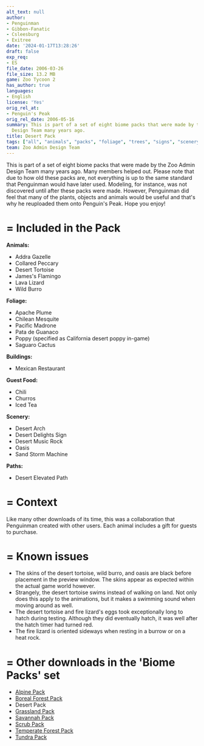 ```yaml
---
alt_text: null
author:
- Penguinman
- Gibbon-Fanatic
- Csleesburg
- Exitree
date: '2024-01-17T13:28:26'
draft: false
exp_req:
- ES
file_date: 2006-03-26
file_size: 13.2 MB
game: Zoo Tycoon 2
has_author: true
languages:
- English
license: 'Yes'
orig_rel_at:
- Penguin's Peak
orig_rel_date: 2006-05-16
summary: This is part of a set of eight biome packs that were made by the Zoo Admin
  Design Team many years ago.
title: Desert Pack
tags: ["all", "animals", "packs", "foliage", "trees", "signs", "scenery", "elevated-paths", "shelters", "rocks", "enrichment", "signs", "buildings", "arches"]
team: Zoo Admin Design Team
---
```

This is part of a set of eight biome packs that were made by the Zoo Admin Design Team many years ago. Many members helped out. Please note that due to how old these packs are, not everything is up to the same standard that Penguinman would have later used. Modeling, for instance, was not discovered until after these packs were made. However, Penguinman did feel that many of the plants, objects and animals would be useful and that's why he reuploaded them onto Penguin's Peak. Hope you enjoy!

=
Included in the Pack
=

**Animals:**
- Addra Gazelle
- Collared Peccary
- Desert Tortoise
- James's Flamingo
- Lava Lizard
- Wild Burro

**Foliage:**
- Apache Plume
- Chilean Mesquite
- Pacific Madrone
- Pata de Guanaco
- Poppy (specified as California desert poppy in-game)
- Saguaro Cactus

**Buildings:**
- Mexican Restaurant

**Guest Food:**
- Chili
- Churros
- Iced Tea

**Scenery:**
- Desert Arch
- Desert Delights Sign
- Desert Music Rock
- Oasis
- Sand Storm Machine

**Paths:**
- Desert Elevated Path

=
Context
=

Like many other downloads of its time, this was a collaboration that Penguinman created with other users. Each animal includes a gift for guests to purchase.

=
Known issues
=

- The skins of the desert tortoise, wild burro, and oasis are black before placement in the preview window. The skins appear as expected within the actual game world however.
- Strangely, the desert tortoise swims instead of walking on land. Not only does this apply to the animations, but it makes a swimming sound when moving around as well.
- The desert tortoise and fire lizard's eggs took exceptionally long to hatch during testing. Although they did eventually hatch, it was well after the hatch timer had turned red.
- The fire lizard is oriented sideways when resting in a burrow or on a heat rock.

=
Other downloads in the 'Biome Packs' set
=

- [Alpine Pack](<https://www.zooberry.org/mods/zt2/expansive-packs/alpine-pack/>)
- [Boreal Forest Pack](<https://www.zooberry.org/mods/zt2/expansive-packs/boreal-forest-pack/>)
- Desert Pack
- [Grassland Pack](<https://www.zooberry.org/mods/zt2/expansive-packs/grassland-pack/>)
- [Savannah Pack](<https://www.zooberry.org/mods/zt2/expansive-packs/savannah-pack/>)
- [Scrub Pack](<https://www.zooberry.org/mods/zt2/expansive-packs/scrub-pack/>)
- [Temperate Forest Pack](<https://www.zooberry.org/mods/zt2/expansive-packs/temperate-forest-pack/>)
- [Tundra Pack](<https://www.zooberry.org/mods/zt2/expansive-packs/tundra-pack/>)